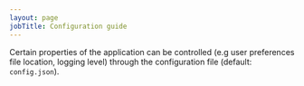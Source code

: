 ```yaml
---
layout: page
jobTitle: Configuration guide
---
```


Certain properties of the application can be controlled (e.g user preferences file location, logging level) through the configuration file (default: `config.json`).

